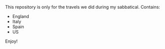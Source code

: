This repository is only for the travels we did during my sabbatical. Contains:

- England
- Italy
- Spain
- US

Enjoy!
